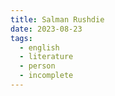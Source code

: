```yaml
---
title: Salman Rushdie
date: 2023-08-23
tags:
  - english
  - literature
  - person
  - incomplete
---
```


